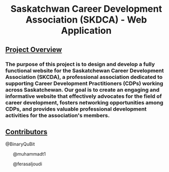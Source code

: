<h1 align = center> Saskatchwan Career Development Association (SKDCA) - Web Application </h1>

<h2><u>Project Overview</u></h2>

<h3>The purpose of this project is to design and develop a fully functional website for the Saskatchewan Career Development Association (SKCDA), a professional association dedicated to supporting Career Development Practitioners (CDPs) working across Saskatchewan. Our goal is to create an engaging and informative website that effectively advocates for the field of career development, fosters networking opportunities among CDPs, and provides valuable professional development activities for  the association's members.</h3>

<h2><u>Contributors</u></h2>
@BinaryQuBit
<ul>@muhammadt1</ul>
<ul>@ferasaljoudi</ul>
